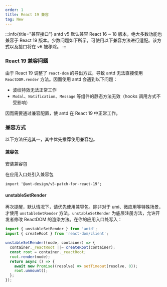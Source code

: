 ```yaml
---
order: 1
title: React 19 兼容
tag: New
---
```


<!-- prettier-ignore -->
:::info{title="兼容接口"}
antd v5 默认兼容 React 16 ~ 18 版本，绝大多数功能也兼容于 React 19 版本。少数问题如下所示，可使用以下兼容方法进行适配。该方式以及接口将在 v6 被移除。
:::

### React 19 兼容问题

由于 React 19 调整了 `react-dom` 的导出方式，导致 antd 无法直接使用 `ReactDOM.render` 方法。因而使用 antd 会遇到以下问题：

- 波纹特效无法正常工作
- `Modal`、`Notification`、`Message` 等组件的静态方法无效（hooks 调用方式不受影响）

因而需要通过兼容配置，使 antd 在 React 19 中正常工作。

### 兼容方式

以下方法任选其一，其中优先推荐使用兼容包。

#### 兼容包

安装兼容包

<InstallDependencies npm='npm install @ant-design/v5-patch-for-react-19 --save' yarn='yarn add @ant-design/v5-patch-for-react-19' pnpm='pnpm add @ant-design/v5-patch-for-react-19 --save' bun='bun add @ant-design/v5-patch-for-react-19'></InstallDependencies>

在应用入口处引入兼容包

```tsx
import '@ant-design/v5-patch-for-react-19';
```

#### unstableSetRender

再次提醒，默认情况下，请优先使用兼容包。除非对于 umi、微应用等特殊场景，才使用 `unstableSetRender` 方法。`unstableSetRender` 为底层注册方法，允许开发者修改 ReactDOM 的渲染方法。在你的应用入口处写入：

```js
import { unstableSetRender } from 'antd';
import { createRoot } from 'react-dom/client';

unstableSetRender((node, container) => {
  container._reactRoot ||= createRoot(container);
  const root = container._reactRoot;
  root.render(node);
  return async () => {
    await new Promise((resolve) => setTimeout(resolve, 0));
    root.unmount();
  };
});
```
